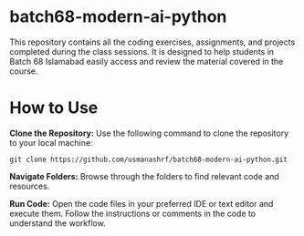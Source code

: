 # batch68-modern-ai-python
This repository contains all the coding exercises, assignments, and projects completed during the class sessions. It is designed to help students in Batch 68 Islamabad easily access and review the material covered in the course.


# How to Use
**Clone the Repository:** 
Use the following command to clone the repository to your local machine:

```
git clone https://github.com/usmanashrf/batch68-modern-ai-python.git
```
**Navigate Folders:** 
Browse through the folders to find relevant code and resources.

**Run Code:**
Open the code files in your preferred IDE or text editor and execute them. Follow the instructions or comments in the code to understand the workflow.
